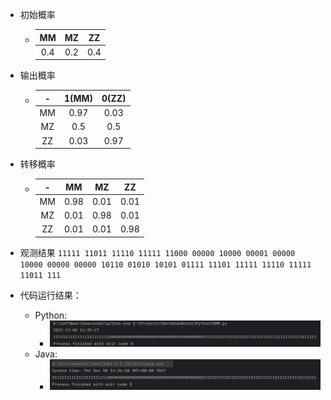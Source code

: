 + 初始概率

  + |  MM  |  MZ  |  ZZ  |
    | :--: | :--: | :--: |
    | 0.4  | 0.2  | 0.4  |

+ 输出概率

  + |  -   | 1(MM) | 0(ZZ) |
    | :--: | :---: | :---: |
    |  MM  | 0.97  | 0.03  |
    |  MZ  |  0.5  |  0.5  |
    |  ZZ  | 0.03  | 0.97  |

+ 转移概率

  + |  -   |  MM  |  MZ  |  ZZ  |
    | :--: | :--: | :--: | :--: |
    |  MM  | 0.98 | 0.01 | 0.01 |
    |  MZ  | 0.01 | 0.98 | 0.01 |
    |  ZZ  | 0.01 | 0.01 | 0.98 |

+ 观测结果 `11111 11011 11110 11111 11000 00000 10000 00001 00000 10000 00000 00000 10110 01010 10101 01111 11101 11111 11110 11111 11011 111`

+ 代码运行结果：
  + Python:
    + ![image-20221208143631127](编程作业2.assets/image-20221208143631127.png)
  + Java:
    + ![image-20221208143705182](编程作业2.assets/image-20221208143705182.png)
